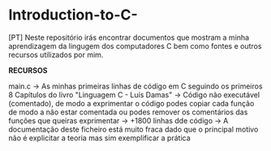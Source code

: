# Introduction-to-C-
[PT] Neste repositório irás encontrar documentos que mostram a minha aprendizagem da lingugem dos computadores C bem como fontes e outros recursos utilizados por mim.

**RECURSOS**

main.c  -> As minhas primeiras linhas de código em C seguindo os primeiros 8 Capítulos do livro "Linguagem C - Luís Damas"
        -> Código não executável (comentado), de modo a exprimentar o código podes copiar cada função de modo a não estar comentada ou podes remover os comentários das funções que            queiras exprimentar
        -> +1800 linhas dde código
        -> A documentação deste ficheiro está muito fraca dado que o principal motivo não é explicitar a teoria mas sim exemplificar a prática
        
